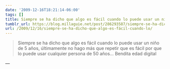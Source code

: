 ```yaml
---
date: '2009-12-16T18:21:14-06:00'
tags: []
title: Siempre se ha dicho que algo es fácil cuando lo puede usar un niño de 5 años, últimamente no hago más que repetir que es fácil por que lo puede usar cualquier persona de 50 años… Bendita edad digital
tumblr_url: https://blog.millaguie.net/post/286293587/siempre-se-ha-dicho-que-algo-es-f%C3%A1cil-cuando-lo
url: /2009/12/16/siempre-se-ha-dicho-que-algo-es-fácil-cuando-lo/
---
```


> Siempre se ha dicho que algo es fácil cuando lo puede usar un niño de 5 años, últimamente no hago más que repetir que es fácil por que lo puede usar cualquier persona de 50 años… Bendita edad digital

—